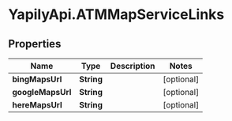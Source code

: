 # YapilyApi.ATMMapServiceLinks

## Properties

Name | Type | Description | Notes
------------ | ------------- | ------------- | -------------
**bingMapsUrl** | **String** |  | [optional] 
**googleMapsUrl** | **String** |  | [optional] 
**hereMapsUrl** | **String** |  | [optional] 


